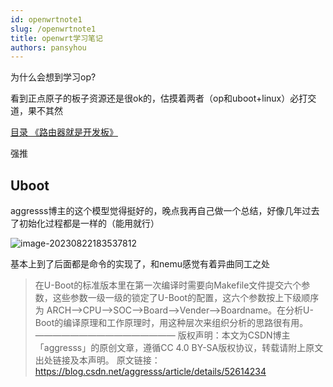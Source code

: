 ```yaml
---
id: openwrtnote1
slug: /openwrtnote1
title: openwrt学习笔记
authors: pansyhou
---
```


为什么会想到学习op?

看到正点原子的板子资源还是很ok的，估摸着两者（op和uboot+linux）必打交道，果不其然

[目录 《路由器就是开发板》](https://blog.csdn.net/aggresss/article/details/52753098)

强推

## Uboot

aggresss博主的这个模型觉得挺好的，晚点我再自己做一个总结，好像几年过去了初始化过程都是一样的（能用就行）

![image-20230822183537812](https://pic.imgdb.cn/item/64e48f80661c6c8e54c64e30)

基本上到了后面都是命令的实现了，和nemu感觉有着异曲同工之处



> 在U-Boot的标准版本里在第一次编译时需要向Makefile文件提交六个参数，这些参数一级一级的锁定了U-Boot的配置，这六个参数按上下级顺序为  ARCH-->CPU-->SOC-->Board-->Vender-->Boardname。在分析U-Boot的编译原理和工作原理时，用这种层次来组织分析的思路很有用。
> ————————————————
> 版权声明：本文为CSDN博主「aggresss」的原创文章，遵循CC 4.0 BY-SA版权协议，转载请附上原文出处链接及本声明。
> 原文链接：https://blog.csdn.net/aggresss/article/details/52614234

